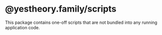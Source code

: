 # @yestheory.family/scripts

This package contains one-off scripts that are not bundled into any running application code.
